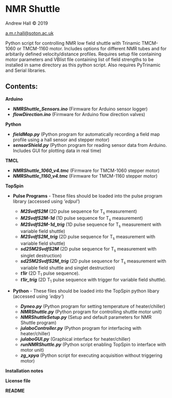 # NMR Shuttle

Andrew Hall &#169; 2019

a.m.r.hall@soton.ac.uk

Python script for controlling NMR low field shuttle with Trinamic TMCM-1060 or TMCM-1160 motor.
Includes options for different NMR tubes and for arbitarily defined velocity/distance profiles.
Requires setup file containing motor parameters and VBlist file containing list of field strengths 
to be installed in same directory as this python script. Also requires PyTrinamic and Serial libraries.


## Contents:
__Arduino__
* ___NMRShuttle_Sensors.ino___ (Firmware for Arduino sensor logger)
* ___flowDirection.ino___ (Firmware for Arduino flow direction valves)

__Python__
* ___fieldMap.py___ (Python program for automatically recording a field map profile using a hall sensor and stepper motor)
* ___sensorShield.py___ (Python program for reading sensor data from Arduino. Includes GUI for plotting data in real time)

__TMCL__
* ___NMRShuttle_1060_v4.tmc___ (Firmware for TMCM-1060 stepper motor)
* ___NMRShuttle_1160_v4.tmc___ (Firmware for TMCM-1160 stepper motor)

__TopSpin__
* __Pulse Programs__ - These files should be loaded into the pulse program library (accessed using _'edpul'_)
  * ___M2SvdfS2M___ (2D pulse sequence for T<sub>s</sub> measurement)
  * ___M2SvdfS2M-1d___ (1D pulse sequence for T<sub>s</sub> measurement)
  * ___M2SvdfS2M-1d_trig___ (1D pulse sequence for T<sub>s</sub>  measurement with variable field shuttle)
  * ___M2SvdfS2M_trig___ (2D pulse sequence for T<sub>s</sub>  measurement with variable field shuttle)
  * ___sd25M2SvdfS2M___ (2D pulse sequence for T<sub>s</sub>  measurement with singlet destruction)
  * ___sd25M2SvdfS2M_trig___ (2D pulse sequence for T<sub>s</sub>  measurement with variable field shuttle and singlet destruction)
  * ___t1ir___ (2D T<sub>1</sub> pulse sequence).
  * ___t1ir_trig___ (2D T<sub>1</sub> pulse sequence with trigger for variable field shuttle).
  
* __Python__ - These files should be loaded into the TopSpin python libary (accessed using _'edpy'_)
  * ___Dyneo.py___ (Python program for setting temperature of heater/chiller)
  * ___NMRShuttle.py___ (Python program for controlling shuttle motor unit)
  * ___NMRShuttleSetup.py___ (Setup and default parameters for NMR Shuttle program)
  * ___julaboController.py___ (Python program for interfacing with heater/chiller)
  * ___julaboGUI.py___ (Graphical interface for heater/chiller)
  * ___runNMRShuttle.py___ (Python script enabling TopSpin to interface with motor unit)
  * ___zg_xpya___ (Python script for executing acquisition without triggering motor)
  
__Installation notes__

__License file__

__README__
   
